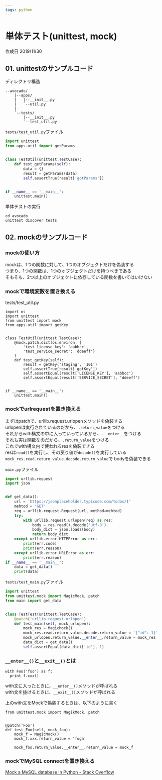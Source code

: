 ```yaml
---
tags: python
---
```


# 単体テスト(unittest, mock)

作成日 2019/11/30

## 01. unittestのサンプルコード

ディレクトリ構造

```=
--avocado/
    |--apps/
    |   |--__init__.py
    |   `--util.py
    |
    `--tests/
        |--__init__.py
        `--test_util.py
```

`tests/test_util.py`ファイル

```python
import unittest
from apps.util import getParams


class TestUtil(unittest.TestCase):
    def test_getParams(self):
        data = {}
        result = getParams(data)
        self.assertTrue(result['gotParams'])


if __name__ == '__main__':
    unittest.main()
```

単体テストの実行

```bash=
cd avocado
unittest discover tests
```

## 02. mockのサンプルコード

### mockの使い方

mockは、1つの関数に対して、1つのオブジェクトだけを偽装する\
つまり、1つの関数は、1つのオブジェクトだけを持つべきである\
そもそも、2つ以上のオブジェクトに依存している関数を書いてはいけない

### mockで環境変数を置き換える

tests/test_util.py

```python=
import os
import unittest
from unittest import mock
from apps.util import getKey


class TestUtil(unittest.TestCase):
    @mock.patch.dict(os.environ, {
        'test_license_key': 'aabbcc',
        'test_service_secret': 'ddeeff'}
    )
    def test_getKey(self):
        result = getKey('staging', '101')
        self.assertTrue(result['gotKey'])
        self.assertEqual(result['LICENSE_KEY'], 'aabbcc')
        self.assertEqual(result['SERVICE_SECRET'], 'ddeeff')


if __name__ == '__main__':
    unittest.main()
```

### mockでurlrequestを置き換える

まずはpatchで、urllib.request.urlopenメソッドを偽装する\
urlopenは実行されているのだから、`.return_value`をつける\
それからwith構文の中に入っていっているから、`.__enter__`をつける\
それも実は関数なのだから、`.return_value`をつける\
これでwith構文内で使われるresを偽装できる\
resは`read()`を実行し、その戻り値が`decode()`を実行している
`mock_res.read.return_value.decode.return_value`で
bodyを偽装できる

`main.py`ファイル

```python
import urllib.request
import json


def get_data():
    url = 'https://jsonplaceholder.typicode.com/todos/1'
    mehtod = 'GET'
    req = urllib.request.Request(url, method=mehtod)
    try:
        with urllib.request.urlopen(req) as res:
            body = res.read().decode('utf-8')
            body_dict = json.loads(body)
            return body_dict
    except urllib.error.HTTPError as err:
        print(err.code)
        print(err.reason)
    except urllib.error.URLError as err:
        print(err.reason)
if __name__ == '__main__':
    data = get_data()
    print(data)
```

`tests/test_main.py`ファイル

```python
import unittest
from unittest.mock import MagicMock, patch
from main import get_data


class TestTest(unittest.TestCase):
    @patch('urllib.request.urlopen')
    def test_main(self, mock_urlopen):
        mock_res = MagicMock()
        mock_res.read.return_value.decode.return_value = '{"id": 1}'
        mock_urlopen.return_value.__enter__.return_value = mock_res
        data_dict = get_data()
        self.assertEqual(data_dict['id'], 1)
```

### `__enter__()`と`__exit__()`とは

```python=
with Foo('foo') as f:
  print f.xxx()
```

with文に入ったときに、`__enter__()`メソッドが呼ばれる\
with文を抜けるときに、`__exit__()`メソッドが呼ばれる

上のwith文をMockで偽装するときは、以下のように書く

```python=
from unittest.mock import MagikMock, patch


@patch('Foo')
def test_Foo(self, mock_foo):
    mock_f = MagicMock()
    mock_f.xxx.return_value = 'fuga'
    
    mock_foo.return_value.__enter__.return_value = mock_f
```

### mockでMySQL connectを置き換える

[Mock a MySQL database in Python \- Stack Overflow](https://stackoverflow.com/questions/28431452/mock-a-mysql-database-in-python)
